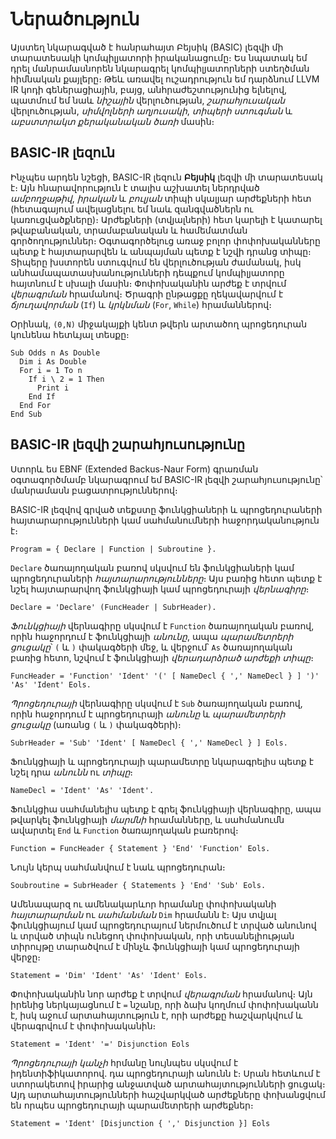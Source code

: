 
# Ներածություն

Այստեղ նկարագված է հանրահայտ Բեյսիկ (BASIC) լեզվի մի տարատեսակի կոմպիլյատորի իրականացումը։ Ես նպատակ եմ դրել մանրամասնորեն նկարագրել կոմպիլյատորների ստեղծման հիմնական քայլերը։ Թեև առավել ուշադրություն եմ դարձնում LLVM IR կոդի գեներացիային, բայց, անհրաժեշտությունից ելնելով, պատմում եմ նաև _նիշային_ վերլուծության, _շարահյուսական_ վերլուծության, _սիմվոլների աղյուսակի_, _տիպերի ստուգման_ և _աբստտրակտ քերականական ծառի_ մասին։


## BASIC-IR լեզուն

Ինչպես արդեն նշեցի, BASIC-IR լեզուն __Բեյսիկ__ լեզվի մի տարատեսակ է։ Այն հնարավորություն է տալիս աշխատել ներդրված _ամբողջաթիվ_, _իրական_ և _բուլյան_ տիպի սկալյար արժեքների հետ (հետագայում ավելացնելու եմ նաև զանգվածներն ու կառուցվածքները)։ Արժեքների (տվյալների) հետ կարելի է կատարել թվաբանական, տրամաբանական և համեմատման գործողություններ։ Օգտագործելուց առաջ բոլոր փոփոխականները պետք է հայտարարվեն և անպայման պետք է նշվի դրանց տիպը։ Տիպերը խստորեն ստուգվում են վերլուծության ժամանակ, իսկ անհամապատասխանությունների դեպքում կոմպիլյատորը հայտնում է սխալի մասին։ Փոփոխականին արժեք է տրվում _վերագրման_ հրամանով։ Ծրագրի ընթացքը ղեկավարվում է _ճյուղավորման_ (`If`) և _կրկնման_ (`For`, `While`) հրամաններով։

Օրինակ, `(0,N)` միջակայքի կենտ թվերն արտածող պրոցեդուրան կունենա հետևյալ տեսքը։

````basic
Sub Odds n As Double
  Dim i As Double
  For i = 1 To n
    If i \ 2 = 1 Then
      Print i
    End If
  End For
End Sub
````



## BASIC-IR լեզվի շարահյուսությունը

Ստորև ես EBNF (Extended Backus-Naur Form) գրառման օգտագործմամբ նկարագրում եմ BASIC-IR լեզվի շարահյուսությունը՝ մանրամասն բացատրություններով։

BASIC-IR լեզվով գրված տեքստը ֆունկցիաների և պրոցեդուրաների հայտարարությունների կամ սահմանումների հաջորդականություն է։

````
Program = { Declare | Function | Subroutine }.
````

`Declare` ծառայողական բառով սկսվում են ֆունկցիաների կամ պրոցեդուրաների _հայտարարությունները_։ Այս բառից հետո պետք է նշել հայտարարվող ֆունկցիայի կամ պրոցեդուրայի _վերնագիրը_։

````
Declare = 'Declare' (FuncHeader | SubrHeader).
````

_Ֆունկցիայի_ վերնագիրը սկսվում է `Function` ծառայողական բառով, որին հաջորդում է ֆունկցիայի _անունը_, ապա _պարամետրերի ցուցակը_՝ `(` և `)` փակագծերի մեջ, և վերջում՝ `As` ծառայողական բառից հետո, նշվում է ֆունկցիայի _վերադարձրած արժեքի տիպը_։

````
FuncHeader = 'Function' 'Ident' '(' [ NameDecl { ',' NameDecl } ] ')' 'As' 'Ident' Eols.
````

_Պրոցեդուրայի_ վերնագիրը սկսվում է `Sub` ծառայողական բառով, որին հաջորդում է պրոցեդուրայի _անունը_ և _պարամետրերի ցուցակը_ (առանց `(` և `)` փակագծերի)։

````
SubrHeader = 'Sub' 'Ident' [ NameDecl { ',' NameDecl } ] Eols.
````

Ֆունկցիայի և պրոցեդուրայի պարամետրը նկարագրելիս պետք է նշել դրա _անունն_ ու _տիպը_։

````
NameDecl = 'Ident' 'As' 'Ident'.
````

Ֆունկցիա սահմանելիս պետք է գրել ֆունկցիայի վերնագիրը, ապա թվարկել ֆունկցիայի _մարմնի_ հրամանները, և սահմանումն ավարտել `End` և `Function` ծառայողական բառերով։

````
Function = FuncHeader { Statement } 'End' 'Function' Eols.
````

Նույն կերպ սահմանվում է նաև պրոցեդուրան։

````
Soubroutine = SubrHeader { Statements } 'End' 'Sub' Eols.
````

Ամենապարզ ու ամենակարևոր հրամանը փոփոխականի _հայտարարման_ ու _սահմանման_ `Dim` հրամանն է։ Այս տվյալ ֆունկցիայում կամ պրոցեդուրայում ներմուծում է տրված անունով և տրված տիպն ունեցող փոփոխական, որի տեսանելիության տիրույթը տարածվում է մինչև ֆունկցիայի կամ պրոցեդուրայի վերջը։

````
Statement = 'Dim' 'Ident' 'As' 'Ident' Eols.
````

Փոփոխականին նոր արժեք է տրվում _վերագրման_ հրամանով։ Այն իրենից ներկայացնում է `=` նշանը, որի ձախ կողմում փոփոխականն է, իսկ աջում արտահայտություն է, որի արժեքը հաշվարկվում և վերագրվում է փոփոխականին։

````
Statement = 'Ident' '=' Disjunction Eols
````

_Պրոցեդուրայի կանչի_ հրմանը նույնպես սկսվում է իդենտիֆիկատորով․ դա պրոցեդուրայի անունն է։ Սրան հետևում է ստորակետով իրարից անջատված արտահայտությունների ցուցակ։ Այդ արտահայտությունների հաշվարկված արժեքները փոխանցվում են որպես պրոցեդուրայի պարամետրերի արժեքներ։

````
Statement = 'Ident' [Disjunction { ',' Disjunction }] Eols
````



